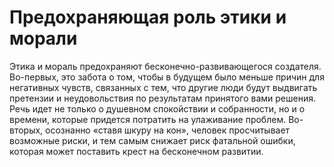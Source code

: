 # Предохраняющая роль этики и морали

Этика и мораль предохраняют бесконечно-развивающегося создателя. Во-первых, это забота о том, чтобы в будущем было меньше причин для негативных чувств, связанных с тем, что другие люди будут выдвигать претензии и неудовольствия по результатам принятого вами решения. Речь идет не только о душевном спокойствии и собранности, но и о времени, которые придется потратить на улаживание проблем. Во-вторых, осознанно «ставя шкуру на кон», человек просчитывает возможные риски, и тем самым снижает риск фатальной ошибки, которая может поставить крест на бесконечном развитии.
